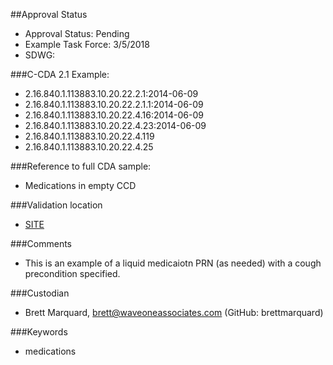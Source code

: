 ##Approval Status 

* Approval Status: Pending
* Example Task Force: 3/5/2018
* SDWG: 
 
###C-CDA 2.1 Example:

* 2.16.840.1.113883.10.20.22.2.1:2014-06-09
* 2.16.840.1.113883.10.20.22.2.1.1:2014-06-09
* 2.16.840.1.113883.10.20.22.4.16:2014-06-09
* 2.16.840.1.113883.10.20.22.4.23:2014-06-09
* 2.16.840.1.113883.10.20.22.4.119
* 2.16.840.1.113883.10.20.22.4.25


###Reference to full CDA sample:
* Medications in empty CCD


###Validation location

* [SITE](https://sitenv.org/sandbox-ccda/ccda-validator)


###Comments

* This is an example of a liquid medicaiotn PRN (as needed) with a cough precondition specified.  

###Custodian

* Brett Marquard, brett@waveoneassociates.com (GitHub: brettmarquard)

###Keywords

* medications
